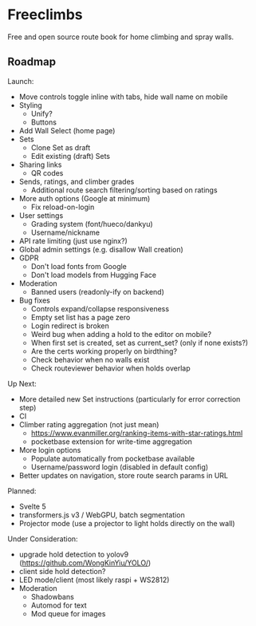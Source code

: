 # Freeclimbs

Free and open source route book for home climbing and spray walls. 

## Roadmap

Launch:
- Move controls toggle inline with tabs, hide wall name on mobile
- Styling
    - Unify?
    - Buttons
- Add Wall Select (home page)
- Sets
    - Clone Set as draft
    - Edit existing (draft) Sets
- Sharing links
    - QR codes
- Sends, ratings, and climber grades
    - Additional route search filtering/sorting based on ratings
- More auth options (Google at minimum)
    - Fix reload-on-login
- User settings
    - Grading system (font/hueco/dankyu)
    - Username/nickname
- API rate limiting (just use nginx?)
- Global admin settings (e.g. disallow Wall creation)
- GDPR
    - Don't load fonts from Google
    - Don't load models from Hugging Face
- Moderation
    - Banned users (readonly-ify on backend)
- Bug fixes
    - Controls expand/collapse responsiveness
    - Empty set list has a page zero
    - Login redirect is broken
    - Weird bug when adding a hold to the editor on mobile?
    - When first set is created, set as current_set? (only if none exists?)
    - Are the certs working properly on birdthing?
    - Check behavior when no walls exist
    - Check routeviewer behavior when holds overlap

Up Next:
- More detailed new Set instructions (particularly for error correction step)
- CI
- Climber rating aggregation (not just mean)
    - https://www.evanmiller.org/ranking-items-with-star-ratings.html
    - pocketbase extension for write-time aggregation
- More login options
    - Populate automatically from pocketbase available
    - Username/password login (disabled in default config)
- Better updates on navigation, store route search params in URL

Planned:
- Svelte 5
- transformers.js v3 / WebGPU, batch segmentation
- Projector mode (use a projector to light holds directly on the wall)

Under Consideration:
- upgrade hold detection to yolov9 (https://github.com/WongKinYiu/YOLO/)
- client side hold detection?
- LED mode/client (most likely raspi + WS2812)
- Moderation
    - Shadowbans
    - Automod for text
    - Mod queue for images
